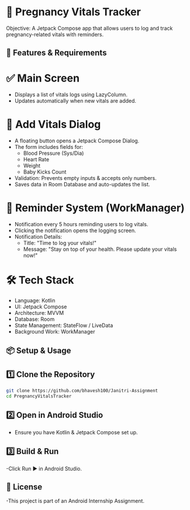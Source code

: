 # 📌 Pregnancy Vitals Tracker

Objective: A Jetpack Compose app that allows users to log and track pregnancy-related vitals with reminders.

## 📂 Features & Requirements

# ✅ Main Screen  
- Displays a list of vitals logs using LazyColumn.  
- Updates automatically when new vitals are added.  

# 📝 Add Vitals Dialog  
- A floating button opens a Jetpack Compose Dialog.  
- The form includes fields for:  
  - Blood Pressure (Sys/Dia)  
  - Heart Rate  
  - Weight  
  - Baby Kicks Count  
- Validation: Prevents empty inputs & accepts only numbers.  
- Saves data in Room Database and auto-updates the list.  

# 🔔 Reminder System (WorkManager)  
- Notification every 5 hours reminding users to log vitals.  
- Clicking the notification opens the logging screen.  
- Notification Details:  
  - Title: "Time to log your vitals!"  
  - Message: "Stay on top of your health. Please update your vitals now!"  

# 🛠 Tech Stack  
- Language: Kotlin  
- UI: Jetpack Compose  
- Architecture: MVVM  
- Database: Room  
- State Management: StateFlow / LiveData  
- Background Work: WorkManager

## 📦 Setup & Usage  

## 1️⃣ Clone the Repository  
```bash
git clone https://github.com/bhavesh100/Janitri-Assignment
cd PregnancyVitalsTracker
```
## 2️⃣ Open in Android Studio
- Ensure you have Kotlin & Jetpack Compose set up.

## 3️⃣ Build & Run
-Click Run ▶️ in Android Studio.

## 📜 License
-This project is part of an Android Internship Assignment.

